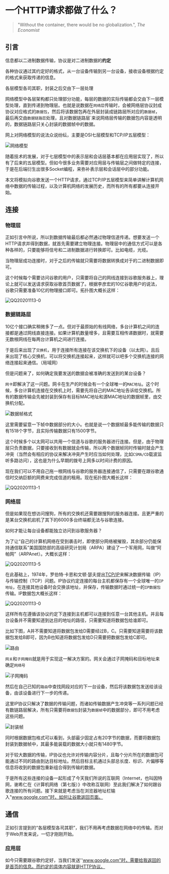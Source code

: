 # 一个HTTP请求都做了什么？

> "Without the container, there would be no globalization.", *The Economist*	

## 引言

信息都以二进制数据传输，协议是对二进制数据的**约定**

各种协议通过其约定好的格式，从一台设备传输到另一台设备，接收设备根据约定的格式来获取传递的信息。

各层模型各司其职，封装之后交由下一层处理

网络模型中各层架构都只处理部分功能，每层的数据的实际传输都会交由下一层模型处理，直到传递到物理层。也就是说数据在`网络层`传输时，会被网络层协议封成协议对应格式的`数据包`，然后将该数据包再在外层封装成链路层所对应的`数据帧`，最后再交由`数据链路层`处理，且对数据链路层`来说网络层传输的数据包内容是透明的，数据链路层只关心封装的数据帧中的数据。



网上对网络模型的说法众说纷纭，主要是OSI七层模型和TCP/IP五层模型：

![网络模型](/Users/atyun/Documents/typora/note/image/Other/一个HTTP请求/705728-20160424234826351-1957282396.png)

随着技术的发展，对于七层模型中的表示层和会话层基本都在应用层实现了，所以有了后来的五层模型。但如今很多业务需要对应用层与传输层之间做特定的连接，于是在后端衍生出很多Socket编程，来弥补表示层和会话层中的部分功能。

本文将模拟向谷歌发送一个HTTP请求，通过TCP/IP五层模型来简单讲解计算机网络中数据的传输过程，以及计算机网络的发展历史，而所有的所有都要从连接开始。

## 连接

### 物理层

正如引言中所说，所以到数据传输最后都必然通过物理信道传递。想要发送一个HTTP请求并得到数据，就首先需要建立物理连接。物理层中的通信方式可以是各种各样的，只要能够将信号和二进制数据进行转换即可。比如电缆，光缆。

当物理层成功连接时，对于之后的传输就只需要将数据转换成对于的二进制数据即可。



这个时候每个需要访问谷歌的用户，只需要将自己的网线连接到谷歌服务器上，理论上就可以发送请求获取谷歌首页数据了。根据李彦宏的10亿谷歌用户的说法，谷歌只需要准备10亿的物理接口即可。拓扑图大概长这样：

![QQ20201113-0](/Users/atyun/Documents/typora/note/image/Other/一个HTTP请求/QQ20201113-0.jpeg)



### 数据链路层

10亿个接口确实稍微多了一点。但对于最原始的有线网络，多台计算机之间的连接都是通过网线直接连接。如果计算机数量增多，且需要互相传递数据时，就需要无数根网线在每两台计算机之间进行连接。

于是后来出现了`交换机`，用于连接所有连接在该交换机下的设备（以太网）。且后来出现了核心交换机，可以将交换机连接起来，这样就可以吧多个交换机连接的网络连接起来通信。（局域网）

但是问题来了，如何确定我要发送的数据会被准确的发送到的某台设备？

`网卡`即解决了这一问题。网卡在生产的时候会有一个全球唯一的`MAC地址`。这个时候，多台计算机连接在交换机上时，需要先将自己的MAC地址告诉给交换机。所有的数据传输会先被封装到保存有目标MAC地址和源MAC地址的数据帧里，由交换机分配。

![数据帧格式](/Users/atyun/Documents/typora/note/image/Other/一个HTTP请求/u=459692903,458309401&fm=26&gp=0.jpg)

这里需要留意一下帧中数据部分的大小。也就是说一个数据帧最多能传输的数据只有1518个字节，且实际传输数据只有1500字节。

这个时候多个以太网可以共用一个信道与谷歌的服务器进行连接。但是，由于物理层只负责数据，只要接收到有数据就会传输，所以两个数据帧同时传输时就会产生冲突（当然会有相应的协议来解决冲突产生时应当如何处理，比如`CSMA/CD`载波监听多路访问），这也是为什么早期的拨号上网多以时间计费的原因。



现在我们可以不用自己拖一根网线与谷歌的服务器连接通信了，只需要在跟谷歌通信时交纳巨额的网费来完成信道的租用。现在拓扑图大概长这样：

![QQ20201113-1](/Users/atyun/Documents/typora/note/image/Other/一个HTTP请求/QQ20201113-1.jpeg)



### 网络层

但是如果现在想访问搜狗，所有的交换机还需要跟搜狗的服务器连接。且更严重的是某台交换机宕机了其下的6000多台终端都无法与谷歌连接。

如何才能让每台设备都能独立访问到谷歌服务器？

为了让“自己的计算机网络在受到袭击时，即使部分网络被摧毁，其余部分仍能保持通信联系”美国国防部的高级研究计划局（ARPA）建设了一个军用网，叫做“阿帕网”（ARPAnet）。大概长这样：

![QQ20201113-5](/Users/atyun/Documents/typora/note/image/Other/一个HTTP请求/QQ20201113-5.jpg)

在此基础上，1974年，罗伯特·卡恩和文顿·瑟夫提出[TCP/IP](https://zh.wikipedia.org/wiki/TCP/IP)来解决数据传输（IP）与传输控制（TCP）问题。IP协议约定连接的每台主机都保存有一个全球唯一的`IP地址`，在连接其他设备时会交换该地址，并保存，传输数据时通过统一的`IP数据包`传输。IP数据包大概长这样：

![QQ20201113-0](/Users/atyun/Documents/typora/note/image/Other/一个HTTP请求/QQ20201113-0.png)

这样所有在遵循该协议约定下连接到主机都可以连接到任意一台其他主机。并且每台设备并不需要知道到达目的地址的路径，只需要知道将数据包给谁即可。

比如下图，A并不需要知道将数据包发给D需要经过B，C。只需要知道需要将该数据包发给B即可，因为B也知道将数据包发给D只需要把数据包发给C即可。

![路由](/Users/atyun/Documents/typora/note/image/Other/一个HTTP请求/QQ20201113-2.jpeg)

`网关`和`子网掩码`就是用于实现这一解决方案的。网关会通过子网掩码和目标地址来确定`网络号`

![子网掩码](/Users/atyun/Documents/typora/note/image/Other/一个HTTP请求/1-1Z314102225202.png)

然后在自己已知的`路由`中查找网段对应的下一台设备，然后将该数据包发送给该设备，由该设备进行下一步的传递。



这里IP协议只解决了数据的传输问题，而诸如传输数据产生冲突等一系列问题已经有数链路层解决，所有只需要将`数据包`封装为`数据帧`中的数据部分，即可不用考虑这些问题。

![封装帧](/Users/atyun/Documents/typora/note/image/Other/一个HTTP请求/a11c4e32ffbc92889fcb30560a8fda6.jpg)

同时根据数据包格式可以看到，头部最少固定占有20字节的数据，而要将数据包封装到数据帧中，其最多能装载的数据大小就只有1480字节。

对于较大数据的传输，IP协议也允许对传输内容分片，且每个分片所在的数据包可能通过不同的路由到达目标地址。然后目标主机通过头部总长度、标识、片偏移等信息将收到的数据包重新组合得到传输的数据。



于是所有这些连接的设备一起形成了今天我们所说的互联网（Internet，也叫因特网，谢希仁在《计算机网络（第七版）》中改称互联网）至此我们解决了如何跟谷歌连接的所有问题。接下来就是考虑当在浏览器地址栏输入"www.google.com"时，如何让谷歌返回页面。



## 通信

正如引言提到的“各层模型各司其职”，我们不用再考虑数据在网络中的传输。而对于Web开发来说，一切才刚刚开始。



### 应用层

如今只需要跟谷歌约定好，当我们发送''www.google.com"时，需要给我返回的是首页的信息。而约定的具体内容就是HTTP协议。

